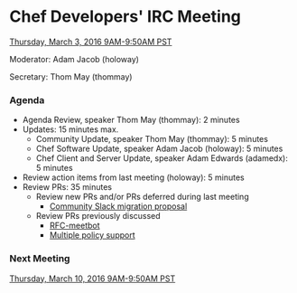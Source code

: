 # Chef Developers' IRC Meeting

[Thursday, March 3, 2016 9AM-9:50AM PST](http://everytimezone.com/#2016-03-03,300,cn3)

Moderator:  Adam Jacob (holoway)

Secretary:  Thom May (thommay)

### Agenda
* Agenda Review, speaker Thom May (thommay): 2 minutes
* Updates: 15 minutes max.
  * Community Update, speaker Thom May (thommay): 5 minutes
  * Chef Software Update, speaker Adam Jacob (holoway): 5 minutes
  * Chef Client and Server Update, speaker Adam Edwards (adamedx): 5 minutes
* Review action items from last meeting (holoway): 5 minutes
* Review PRs:  35 minutes
  * Review new PRs and/or PRs deferred during last meeting
    - [Community Slack migration proposal](https://github.com/chef/chef-rfc/pull/191)
  * Review PRs previously discussed
    - [RFC-meetbot](https://github.com/chef/chef-rfc/pull/186)
    - [Multiple policy support](https://github.com/chef/chef-rfc/pull/187)

### Next Meeting

[Thursday, March 10, 2016 9AM-9:50AM PST](http://everytimezone.com/#2016-03-10,300,cn3)
